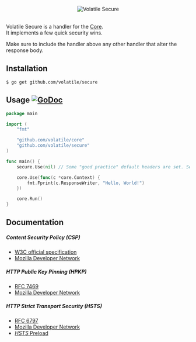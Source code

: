 <p align="center"><img src="http://volatile.whitedevops.com/images/repositories/secure/logo.png" alt="Volatile Secure" title="Volatile Secure"><br><br></p>

Volatile Secure is a handler for the [Core](https://github.com/volatile/core).  
It implements a few quick security wins.

Make sure to include the handler above any other handler that alter the response body.

## Installation

```Shell
$ go get github.com/volatile/secure
```

## Usage [![GoDoc](https://godoc.org/github.com/volatile/secure?status.svg)](https://godoc.org/github.com/volatile/secure)

```Go
package main

import (
	"fmt"

	"github.com/volatile/core"
	"github.com/volatile/secure"
)

func main() {
	secure.Use(nil) // Some "good practice" default headers are set. See the secure.Options reference for specific options.

	core.Use(func(c *core.Context) {
		fmt.Fprint(c.ResponseWriter, "Hello, World!")
	})

	core.Run()
}
```

## Documentation

##### *Content Security Policy* (*CSP*)
  - [W3C official specification](http://www.w3.org/TR/CSP/)
  - [Mozilla Developer Network](https://developer.mozilla.org/en-US/docs/Web/Security/CSP/Using_Content_Security_Policy)

##### *HTTP Public Key Pinning* (*HPKP*)
  - [RFC 7469](https://tools.ietf.org/html/rfc7469)
  - [Mozilla Developer Network](https://developer.mozilla.org/en-US/docs/Web/Security/Public_Key_Pinning)

##### *HTTP Strict Transport Security* (*HSTS*)
  - [RFC 6797](https://tools.ietf.org/html/rfc6797)
  - [Mozilla Developer Network](https://developer.mozilla.org/en-US/docs/Web/Security/HTTP_strict_transport_security)
  - [*HSTS* Preload](https://hstspreload.appspot.com)
